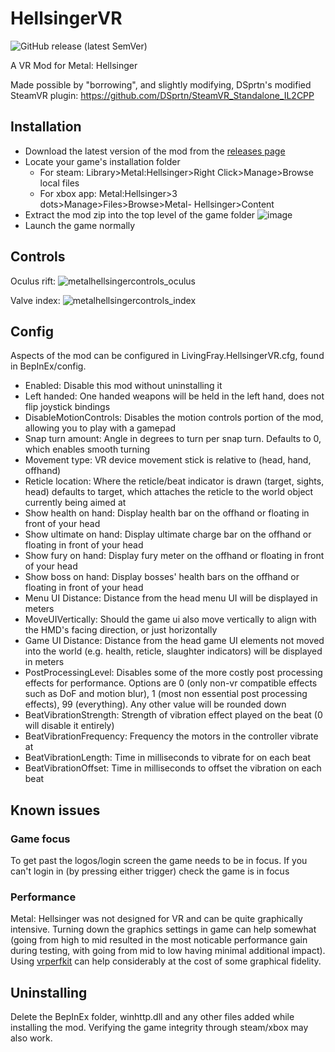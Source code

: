 # HellsingerVR
![GitHub release (latest SemVer)](https://img.shields.io/github/v/release/LivingFray/HellsingerVR?sort=semver)

A VR Mod for Metal: Hellsinger

Made possible by "borrowing", and slightly modifying, DSprtn's modified SteamVR plugin: https://github.com/DSprtn/SteamVR_Standalone_IL2CPP

## Installation
- Download the latest version of the mod from the [releases page](https://github.com/LivingFray/HellsingerVR/releases)
- Locate your game's installation folder
  - For steam: Library>Metal:Hellsinger>Right Click>Manage>Browse local files
  - For xbox app: Metal:Hellsinger>3 dots>Manage>Files>Browse>Metal- Hellsinger>Content
- Extract the mod zip into the top level of the game folder
![image](https://user-images.githubusercontent.com/5647734/209443220-1f0d75ed-72a6-4e25-a2b5-2e1f52ac7ef1.png)
- Launch the game normally

## Controls
Oculus rift:
![metalhellsingercontrols_oculus](https://user-images.githubusercontent.com/5647734/209443777-53d1a8ff-bd56-4010-8c38-23935eba000b.png)

Valve index:
![metalhellsingercontrols_index](https://user-images.githubusercontent.com/5647734/209446100-5b68c669-94e1-414e-be5d-22a362600866.png)


## Config
Aspects of the mod can be configured in LivingFray.HellsingerVR.cfg, found in BepInEx/config.
- Enabled: Disable this mod without uninstalling it
- Left handed: One handed weapons will be held in the left hand, does not flip joystick bindings
- DisableMotionControls: Disables the motion controls portion of the mod, allowing you to play with a gamepad
- Snap turn amount: Angle in degrees to turn per snap turn. Defaults to 0, which enables smooth turning
- Movement type: VR device movement stick is relative to (head, hand, offhand)
- Reticle location: Where the reticle/beat indicator is drawn (target, sights, head) defaults to target, which attaches the reticle to the world object currently being aimed at
- Show health on hand: Display health bar on the offhand or floating in front of your head
- Show ultimate on hand: Display ultimate charge bar on the offhand or floating in front of your head
- Show fury on hand: Display fury meter on the offhand or floating in front of your head
- Show boss on hand: Display bosses' health bars on the offhand or floating in front of your head
- Menu UI Distance: Distance from the head menu UI will be displayed in meters
- MoveUIVertically: Should the game ui also move vertically to align with the HMD's facing direction, or just horizontally
- Game UI Distance: Distance from the head game UI elements not moved into the world (e.g. health, reticle, slaughter indicators) will be displayed in meters
- PostProcessingLevel: Disables some of the more costly post processing effects for performance. Options are 0 (only non-vr compatible effects such as DoF and motion blur), 1 (most non essential post processing effects), 99 (everything). Any other value will be rounded down
- BeatVibrationStrength: Strength of vibration effect played on the beat (0 will disable it entirely)
- BeatVibrationFrequency: Frequency the motors in the controller vibrate at
- BeatVibrationLength: Time in milliseconds to vibrate for on each beat
- BeatVibrationOffset: Time in milliseconds to offset the vibration on each beat

## Known issues
### Game focus
To get past the logos/login screen the game needs to be in focus. If you can't login in (by pressing either trigger) check the game is in focus

### Performance
Metal: Hellsinger was not designed for VR and can be quite graphically intensive. Turning down the graphics settings in game can help somewhat (going from high to mid resulted in the most noticable performance gain during testing, with going from mid to low having minimal additional impact). Using [vrperfkit](https://github.com/fholger/vrperfkit) can help considerably at the cost of some graphical fidelity. 


## Uninstalling
Delete the BepInEx folder, winhttp.dll and any other files added while installing the mod.
Verifying the game integrity through steam/xbox may also work.
